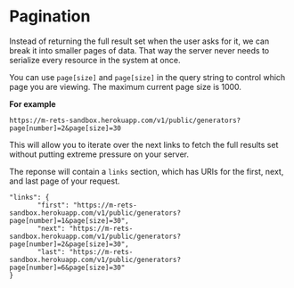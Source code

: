 # Pagination

Instead of returning the full result set when the user asks for it, we can break it into smaller pages of data. That way the server never needs to serialize every resource in the system at once.

You can use `page[size]` and `page[size]` in the query string to control which page you are viewing. The maximum current page size is 1000.

**For example**

```
https://m-rets-sandbox.herokuapp.com/v1/public/generators?page[number]=2&page[size]=30
```

This will allow you to iterate over the next links to fetch the full results set without putting extreme pressure on your server.


The reponse will contain a `links` section, which has URIs for the first, next, and last page of your request.

```
"links": {
       "first": "https://m-rets-sandbox.herokuapp.com/v1/public/generators?page[number]=1&page[size]=30",
       "next": "https://m-rets-sandbox.herokuapp.com/v1/public/generators?page[number]=2&page[size]=30",
       "last": "https://m-rets-sandbox.herokuapp.com/v1/public/generators?page[number]=6&page[size]=30"
}
```   
